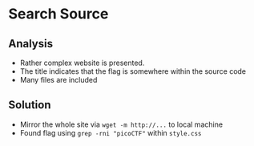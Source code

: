 # Search Source

## Analysis
- Rather complex website is presented.
- The title indicates that the flag is somewhere within the source code
- Many files are included

## Solution
- Mirror the whole site via `wget -m http://...` to local machine
- Found flag using `grep -rni "picoCTF"` within `style.css`